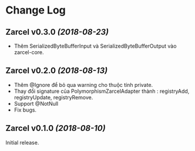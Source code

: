 Change Log
==========

Zarcel v0.3.0 *(2018-08-23)*
----------------------------
* Thêm SerializedByteBufferInput và SerializedByteBufferOutput vào zarcel-core.

Zarcel v0.2.0 *(2018-08-13)*
----------------------------
* Thêm @Ignore để bỏ qua warning cho thuộc tính private.
* Thay đổi signature của PolymorphismZarcelAdapter thành : registryAdd, registryUpdate, registryRemove.
* Support @NotNull
* Fix bugs.

Zarcel v0.1.0 *(2018-08-10)*
----------------------------

Initial release.